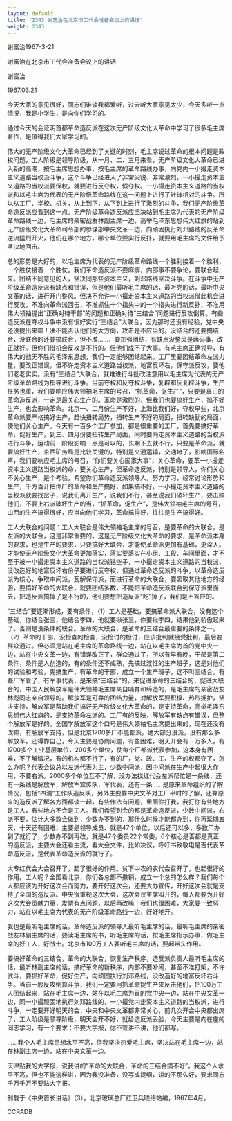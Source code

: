 ```yaml
---
layout: default
title: "2343.谢富治在北京市工代会准备会议上的讲话"
weight: 2343
---
```


谢富治1967-3-21

谢富治在北京市工代会准备会议上的讲话

谢富治

1967.03.21

今天大家的意见很好，同志们谁谈我都爱听，过去听大家意见太少，今天多听一点情况，我是小学生，是向你们学习的。

通过今天的会证明首都革命造反派在这次无产阶级文化大革命中学习了很多毛主席著作，是值得我们大家学习的。

伟大的无产阶级文化大革命已经到了关键的时刻，毛主席说过革命的根本问题是政权问题，工人阶级是领导阶级，从一月、二、三月来看，无产阶级文化大革命已进入新的高潮，按毛主席思想办事，按毛主席的革命路线办事，向党内一小撮走资本主义道路当权派斗争，这个斗争已经进入了非常尖锐、非常激烈，一小撮走资本主义道路的当权派要保权，就要进行反夺权，假夺权。一小撮走资本主义道路的当权派和以毛主席为代表的无产阶级革命路线在这一问题上进行了针锋相对的斗争。所以从工厂、学校、机关，从上到下，从下到上进行了激烈的斗争，我们无产阶级革命造反派应看到这一点。无产阶级革命造反派应坚决站到毛主席为代表的无产阶级革命路线一边，毛主席的亲密战友林副主席一边，高举毛泽东思想伟大红旗的站到无产阶级文化大革命司令部的参谋部中央文革一边，向顽固执行刘邓路线的反革命逆流猛烈开火，他们在哪个地方，哪个单位要实行反扑，就要用毛主席的文件给予坚决地回击。

总的形势是大好的，以毛主席为代表的无产阶级革命路线一个胜利接着一个胜利，一个胜仗接着一个胜仗。我们革命造反派不要麻痹，内部事不要争论，要联合起来。团结不同意见的人，坚决同那些资本主义，刘邓路线坚决斗争。在斗争中无产阶级革命造反派有缺点和错误，但是他们最听毛主席的话，最听党的话，最听中央文革的话，进行开门整风。但决不允许一小撮走资本主义道路的当权派借此机会进行反攻，不准向革命派回击，不准抓住十个指头中的一个指头进行新反扑，不准用伟大领袖提出“正确对待干部”的问题和正确对待“三结合”问题进行反攻倒算。有些造反派在夺权斗争中没有很好实行“三结合”大联合，因为那时还没有经验，党中央还没提出来嘛！决不能否认他们的大方向，攻击是不应当的。没结合的还要搞结合，没联合的还要搞联合，但不准……，要加强团结，有缺点没整风是两码事，改正就好。但你们借机会反攻是不行的。但他们成不了大事。有毛主席正确领导，有伟大的战无不胜的毛泽东思想，我们一定能够团结起来。工厂里要团结革命左派力量，要改正错误，但不许走资本主义道路当权派，地富反坏右，保守派反攻，要他们老老实实。没有“三结合”大联合，就难进行斗批改注意用以毛主席为代表的无产阶级革命路线为指导进行斗争。当前夺权和反夺权斗争，复辟和反复辟斗争，生产任务也重，我们要响应伟大领袖毛主席的号召，“抓革命，促生产”，只要是真正的革命造反派，一定是最关心生产的。革命是激烈的，但我们也要搞好生产，搞不好生产，也会影响革命。北京一、二月份生产不好，上海比我们好，夺权早些，北京革命派要严格搞好生产，赶快扭转局势，扭转生产不好的局面，扭转缺勤的局面，使他们关心生产。今天有一百多个工厂参加，都是很重要的工厂，首先要搞好革命，促好生产，到三、四月份要扭转生产局面，同时要向走资本主义道路的当权派进行斗争，运动前一阶段影响一点是可以的，长期下去就不行，只要是革命派，就要搞好生产，京西矿务局是比较关键的，特别是交通运输，交通堵了，影响国际名声，我们要响应毛主席的号召，“你们要关心国家大事”，关心革命，要革一小撮走资本主义道路当权派的命，要关心生产，但革命造反派，特别是领导人，你们关心不关心生产，是个考验，希望你们革命造反派领导人，努力学习，经常讨论形势和生产，千方百计把你厂的革命和生产搞好，如果搞不好，一小撮走资本主义道路的当权派就要找岔子，说我们离开生产，说我们不行，甚至说我们破坏生产，要击败他们，不要上右派破坏生产的当，“抓革命，促生产”，是伟大领袖毛主席的号召，山西的生产搞得很好，应当向他们学习，革命搞得好，往往是生产搞得好。

工人大联合的问题：工人大联合是伟大领袖毛主席的号召，是要革命的大联合，是左派的大联合，这是非常重要的，这是无产阶级文化大革命的要求，是革命派本身的要求，也是生产的要求，只要搞好大联合，才能使革命派更加有基础，更深入。才能使无产阶级文化大革命更加落实，落实要落实在小组、工段、车间里面，才不至于被一小撮走资本主义道路的当权派钻空子，一小撮走资本主义道路的当权派，没改造好的地富反坏右份子要进行反夺权，但通过革命造反派的斗争，以革命造反派为核心，争取中间派，瓦解保守派，而进行革命的大联合，要吸取其他地方的经验，要搞好革命的大联合，就要团结多数，不能把革命造反派联合到保守派里面去，把造反派搞掉了是不行的，他们要想把造反派“吃”掉了，我们是不答应的。

“三结合”要逐渐形成，要有条件，（1）工人是基础，要搞革命派大联合，没有这个基础，你结合张三，他结合李四，他就要揪张三，你要揪李四，结果他到骄傲起来了。否则是没条件的联合。革命的大联合，是革命的三结合最重要的条件之一。（2）革命的干部，没检查的检查，没检讨的检讨，应该批判就接受批判，最后要群众通过。但必须是站在毛主席的革命路线一边，站在以毛主席为首的党中央一边，站在中央文革一边，有错误改正了，群众通过了，所以有早有晚，干部是第二条件，条件是人创造的，有的条件还不成熟，先搞过渡性的生产班子，这是对他们的试验和考验，先搞生产，有革命的干部，成立一个生产班子，这不叫三结合。有些厂军管了，有军事代表，是来搞“三结合”的，来促进革命的三结合的，促进大联合的，中国人民解放军是伟大领袖毛主席亲自哺育和缔造的，是毛主席的亲密战友林彪同志亲自领导的。解放军是可靠的团结力量，对解放军要积极、热烈拥护，坚决支持，解放军是帮助我们搞好无产阶级文化大革命的，是支持革命，高举毛泽东思想伟大红旗的，是支持革命左派的。工厂有的反映，解放军有缺点有错误，但整个解放军是好的。全国学解放军这个口号是伟大领袖毛主席提出来的，现在还没有改嘛，有解放军支持，但是北京1700多厂不能都派，绝大部分没派，没有那么多解放军，还得靠自己，今天主要是协商问题，有些困难，明天开会有一万多人，有1700多个工业基层单位，200多个单位，使每个厂都派代表参加，这本身有困难，不了解情况，有的机构都不行了，有的厂，党、政、工、生产的权都夺了，怎么办呢？代表会议总以左派代表为主，少数中间派，因中间派在生产中起很大作用，不要右派。2000多个单位互不了解，没办法找红代会左派帮忙是一条线，还有一条线是解放军，解放军宣传队，军代表，还有一条……是原来革命组织的了解情况，包括“四清”工作队造反队，另外主要靠中央文革对工厂平时的了解，还靠原来的造反派了解各方面都谈一起，有些作法有问题，里面你打我，我打你有些地方是工人，有些地方不会是工人。我们希望到会的都是革命造反派，少数中间派，右派不要，估计大多数会做到，少数办不到的，那什么时候才能都办到，你再延期五天、十天还有困难，主要是领导成员、就是47个单位，以后还可以多，多数厂办到了就行了，少数办不到再改，就是47个委员22个常委，6个核心是否都是真正的造反派，主要大会还看主流，看大会文件，比如决议，呼吁书致敬电是否代表革命造反派，是代表革命造反派的就行了。

大专红代会大会召开了，起了很好的作用。贫下中农的农代会召开了，也起很好的作用。工人呢？全国看北京，你们各总部不撤销，成立一个总的怎么样？我们每个人都应该为开好这次会而努力，要开好这次会，还要大办宣传，开好这次会就是支持了全国的造反派。中央很重视这次大会，这次会议主席叫开的，每人都要为开好这次大会贡献力量，发票有点问题，以后再改嘛！我们也很困难，大家要一致努力，站在以毛主席为代表的无产阶级革命路线一边，好好地开。

我也是最听毛主席的话，革命造反派的领导人最听毛主席的话，最听毛主席的亲密战友林副主席的话，要读毛主席的书，听毛主席的话，按毛主席指示办事，做毛主席的好工人，好战士。北京市100万工人要听毛主席的话，要起带头作用。

要搞好革命的三结合，革命的大联合，恢复生产秩序，造反派负责人最听毛主席的话，最听林副主席的话，搞好革命的新秩序，内部不要吵闹，甚至不准打架，不许武斗，要抓好革命，促好生产，向顽固执行刘邓路线，没改造好的地富反坏右斗争。当前一股反攻倒算斗争，我们一定要用抓革命捉生产来反击他们，把100万工人团结起来，站在毛主席一边，站在以毛主席为首的党中央一边，站在中央文革一边，同一小撮顽固地执行刘邓路线的，一小撮党内走资本主义道路的当权派，进行斗争，一定要开好明天的会，中央和中央文革都非常关心，前几次开会中央都出席了，工人阶级是领导阶级，明天会开不好，就给造反派丢脸，今天主要是向在座的同志学习，有一个要求：不要大字报，你不管讲不讲，他们都写。

……我个人毛主席思想水平不高，但我坚决热爱毛主席，坚决站在毛主席一边，站在林副主席一边，站在中央文革一边。

天津贴我的大字报，说我讲的“革命的大联合，革命的三结合搞不好”，我这个人水平不高，但也不能这样讲，因为我没准备，没写成提纲，讲的不那么好，要求同志千万千万不要贴大字报。

刊载于《中央首长讲话》（3），北京玻璃总厂红卫兵联络站编，1967年4月。

CCRADB


